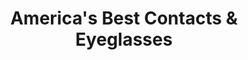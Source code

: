---
title: "America's Best Contacts & Eyeglasses"
url: /covington/americas-best-contacts-und-eyeglasses/
shop: Optiker
---